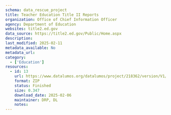 ```yaml
---
schema: data_rescue_project 
title: Teacher Education Title II Reports
organization: Office of Chief Information Officer
agency: Department of Education
websites: title2.ed.gov
data_source: https://title2.ed.gov/Public/Home.aspx
description: 
last_modified: 2025-02-11
metadata_available: No
metadata_url: 
category:
  - ['Education'] 
resources:
  - id: 13
    url: https://www.datalumos.org/datalumos/project/218362/version/V1/view
    format: ZIP
    status: Finished
    size: 0.347
    download_date: 2025-02-06
    maintainer: DRP, DL
    notes: 
---
```

